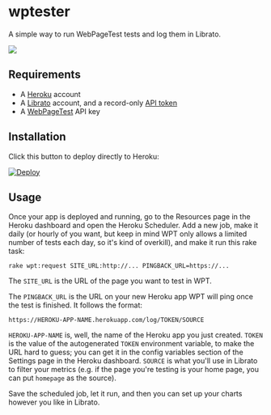 # wptester

A simple way to run WebPageTest tests and log them in Librato.

![](http://i.imgur.com/v4JNswc.png)

## Requirements

* A [Heroku](https://www.heroku.com/) account
* A [Librato](https://www.librato.com/) account, and a record-only [API token](https://metrics.librato.com/account/tokens)
* A [WebPageTest](https://www.webpagetest.org/getkey.php) API key

## Installation

Click this button to deploy directly to Heroku:

[![Deploy](https://www.herokucdn.com/deploy/button.png)](https://heroku.com/deploy)

## Usage

Once your app is deployed and running, go to the Resources page in the Heroku dashboard and open the Heroku Scheduler. Add a new job, make it daily (or hourly of you want, but keep in mind WPT only allows a limited number of tests each day, so it's kind of overkill), and make it run this rake task:

```
rake wpt:request SITE_URL:http://... PINGBACK_URL=https://...
```

The `SITE_URL` is the URL of the page you want to test in WPT.

The `PINGBACK_URL` is the URL on your new Heroku app WPT will ping once the test is finished. It follows the format:

```
https://HEROKU-APP-NAME.herokuapp.com/log/TOKEN/SOURCE
```

`HEROKU-APP-NAME` is, well, the name of the Heroku app you just created. `TOKEN` is the value of the autogenerated `TOKEN` environment variable, to make the URL hard to guess; you can get it in the config variables section of the Settings page in the Heroku dashboard. `SOURCE` is what you'll use in Librato to filter your metrics (e.g. if the page you're testing is your home page, you can put `homepage` as the source).

Save the scheduled job, let it run, and then you can set up your charts however you like in Librato.
